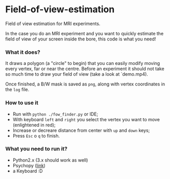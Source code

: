 # Field-of-view-estimation

Field of view estimation for MRI experiments.

In the case you do an MRI experiment and you want to quickly estimate the field of view of your screen inside the bore, this code is what you need!

### What it does? 

It draws a polygon (a "circle" to begin) that you can easily modify moving every vertex, far or near the centre.
Before an experiment it should not take so much time to draw your field of view (take a look at `demo.mp4).
 
Once finished, a B/W mask is saved as `png`, along with vertex coordinates in the `log` file.

### How to use it

* Run with `python ./fow_finder.py` or IDE;
* With keyboard `left` and `right` you select the vertex you want to move (enlightened in red);
* Increase or decreare distance from center with `up` and `down` keys;
* Press `Esc` o `q` to finish.


### What you need to run it?

* Python2.x (3.x should work as well) 
* Psychopy ([link](http://www.psychopy.org/))
* a Keyboard :D
